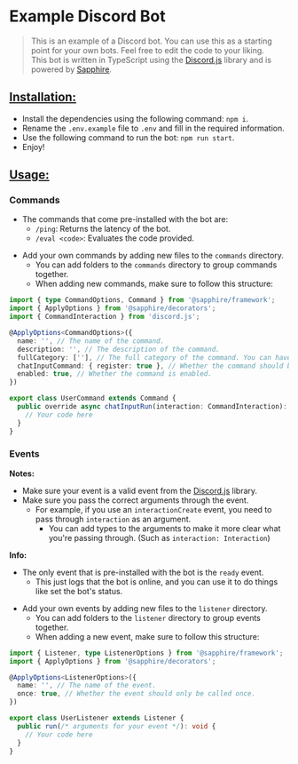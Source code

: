# **Example Discord Bot**

> This is an example of a Discord bot. You can use this as a starting point for your own bots. Feel free to edit the code to your liking.\
> This bot is written in TypeScript using the [Discord.js](https://discord.js.org/) library and is powered by [Sapphire](https://sapphirejs.dev/).

## **<u>Installation:</u>**

- Install the dependencies using the following command: `npm i`.
- Rename the `.env.example` file to `.env` and fill in the required information.
- Use the following command to run the bot: `npm run start`.
- Enjoy!

## **<u>Usage:</u>**

### **Commands**

- The commands that come pre-installed with the bot are:
  - `/ping`: Returns the latency of the bot.
  - `/eval <code>`: Evaluates the code provided.

* Add your own commands by adding new files to the `commands` directory.
  * You can add folders to the `commands` directory to group commands together.
  * When adding new commands, make sure to follow this structure:

```ts
import { type CommandOptions, Command } from '@sapphire/framework';
import { ApplyOptions } from '@sapphire/decorators';
import { CommandInteraction } from 'discord.js';

@ApplyOptions<CommandOptions>({
  name: '', // The name of the command.
  description: '', // The description of the command.
  fullCategory: [''], // The full category of the command. You can have multiple categories.
  chatInputCommand: { register: true }, // Whether the command should be registered automatically when the bot is started.
  enabled: true, // Whether the command is enabled.
})

export class UserCommand extends Command {
  public override async chatInputRun(interaction: CommandInteraction): Promise<void> {
    // Your code here
  }
}
```

### **Events**

**Notes:**

- Make sure your event is a valid event from the [Discord.js](https://discord.js.org/) library.
- Make sure you pass the correct arguments through the event.
  - For example, if you use an `interactionCreate` event, you need to pass through `interaction` as an argument.
    - You can add types to the arguments to make it more clear what you're passing through. (Such as `interaction: Interaction`)

**Info:**

- The only event that is pre-installed with the bot is the `ready` event.
  - This just logs that the bot is online, and you can use it to do things like set the bot's status.

* Add your own events by adding new files to the `listener` directory.
  * You can add folders to the `listener` directory to group events together.
  * When adding a new event, make sure to follow this structure:

```ts
import { Listener, type ListenerOptions } from '@sapphire/framework';
import { ApplyOptions } from '@sapphire/decorators';

@ApplyOptions<ListenerOptions>({
  name: '', // The name of the event.
  once: true, // Whether the event should only be called once.
})

export class UserListener extends Listener {
  public run(/* arguments for your event */): void {
    // Your code here
  }
}

```
